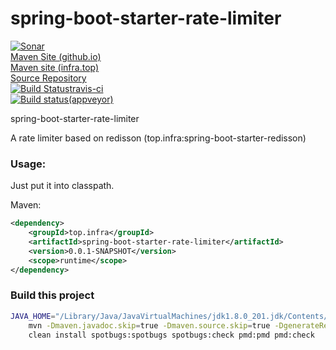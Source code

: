 # spring-boot-starter-rate-limiter

[![Sonar](https://sonarcloud.io/api/project_badges/measure?project=top.infra%3Aspring-boot-starter-rate-limiter&metric=alert_status)](https://sonarcloud.io/dashboard?id=top.infra%3Aspring-boot-starter-rate-limiter)  
[Maven Site (github.io)](https://cloud-ready.github.io/cloud-ready/snapshot/spring-boot-starter-rate-limiter/index.html)  
[Maven site (infra.top)](https://maven-site.infra.top/cloud-ready/snapshot/staging/spring-boot-starter-rate-limiter/index.html)  
[Source Repository](https://github.com/cloud-ready/spring-boot-starter-rate-limiter/tree/develop)  
[![Build Status](https://travis-ci.org/cloud-ready/spring-boot-starter-rate-limiter.svg?branch=develop)travis-ci](https://travis-ci.org/cloud-ready/spring-boot-starter-rate-limiter)  
[![Build status](https://ci.appveyor.com/api/projects/status/any0kvwcxs5b6s8c?svg=true)(appveyor)](https://ci.appveyor.com/project/chshawkn/spring-boot-starter-rate-limiter)    


spring-boot-starter-rate-limiter

A rate limiter based on redisson (top.infra:spring-boot-starter-redisson)

### Usage:

Just put it into classpath.  

Maven:
```xml
<dependency>
    <groupId>top.infra</groupId>
    <artifactId>spring-boot-starter-rate-limiter</artifactId>
    <version>0.0.1-SNAPSHOT</version>
    <scope>runtime</scope>
</dependency>
```

### Build this project

```bash
JAVA_HOME="/Library/Java/JavaVirtualMachines/jdk1.8.0_201.jdk/Contents/Home" \
    mvn -Dmaven.javadoc.skip=true -Dmaven.source.skip=true -DgenerateReports=false help:active-profiles \
    clean install spotbugs:spotbugs spotbugs:check pmd:pmd pmd:check
```
